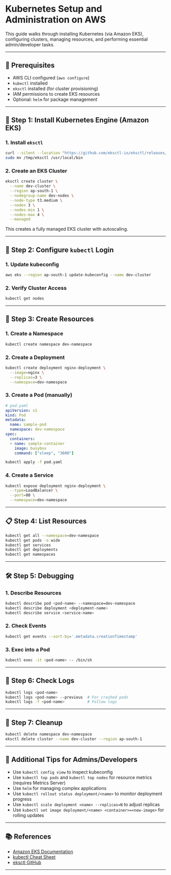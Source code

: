 # Kubernetes Setup and Administration on AWS

This guide walks through installing Kubernetes (via Amazon EKS), configuring clusters, managing resources, and performing essential admin/developer tasks.

---

## 🚀 Prerequisites

- AWS CLI configured (`aws configure`)
- `kubectl` installed
- `eksctl` installed (for cluster provisioning)
- IAM permissions to create EKS resources
- Optional: `helm` for package management

---

## 🔧 Step 1: Install Kubernetes Engine (Amazon EKS)

### 1. Install `eksctl`

```bash
curl --silent --location "https://github.com/eksctl-io/eksctl/releases/latest/download/eksctl_$(uname -s)_amd64.tar.gz" | tar xz -C /tmp
sudo mv /tmp/eksctl /usr/local/bin
```

### 2. Create an EKS Cluster

```bash
eksctl create cluster \
  --name dev-cluster \
  --region ap-south-1 \
  --nodegroup-name dev-nodes \
  --node-type t3.medium \
  --nodes 3 \
  --nodes-min 1 \
  --nodes-max 4 \
  --managed
```

This creates a fully managed EKS cluster with autoscaling.

---

## 🔐 Step 2: Configure `kubectl` Login

### 1. Update kubeconfig

```bash
aws eks --region ap-south-1 update-kubeconfig --name dev-cluster
```

### 2. Verify Cluster Access

```bash
kubectl get nodes
```

---

## 🧱 Step 3: Create Resources

### 1. Create a Namespace

```bash
kubectl create namespace dev-namespace
```

### 2. Create a Deployment

```bash
kubectl create deployment nginx-deployment \
  --image=nginx \
  --replicas=3 \
  --namespace=dev-namespace
```

### 3. Create a Pod (manually)

```yaml
# pod.yaml
apiVersion: v1
kind: Pod
metadata:
  name: sample-pod
  namespace: dev-namespace
spec:
  containers:
  - name: sample-container
    image: busybox
    command: ["sleep", "3600"]
```

```bash
kubectl apply -f pod.yaml
```

### 4. Create a Service

```bash
kubectl expose deployment nginx-deployment \
  --type=LoadBalancer \
  --port=80 \
  --namespace=dev-namespace
```

---

## 📋 Step 4: List Resources

```bash
kubectl get all --namespace=dev-namespace
kubectl get pods -o wide
kubectl get services
kubectl get deployments
kubectl get namespaces
```

---

## 🛠️ Step 5: Debugging

### 1. Describe Resources

```bash
kubectl describe pod <pod-name> --namespace=dev-namespace
kubectl describe deployment <deployment-name>
kubectl describe service <service-name>
```

### 2. Check Events

```bash
kubectl get events --sort-by='.metadata.creationTimestamp'
```

### 3. Exec into a Pod

```bash
kubectl exec -it <pod-name> -- /bin/sh
```

---

## 📜 Step 6: Check Logs

```bash
kubectl logs <pod-name>
kubectl logs <pod-name> --previous  # For crashed pods
kubectl logs -f <pod-name>          # Follow logs
```

---

## 🧹 Step 7: Cleanup

```bash
kubectl delete namespace dev-namespace
eksctl delete cluster --name dev-cluster --region ap-south-1
```

---

## 🧠 Additional Tips for Admins/Developers

- Use `kubectl config view` to inspect kubeconfig
- Use `kubectl top pods` and `kubectl top nodes` for resource metrics (requires Metrics Server)
- Use `helm` for managing complex applications
- Use `kubectl rollout status deployment/<name>` to monitor deployment progress
- Use `kubectl scale deployment <name> --replicas=N` to adjust replicas
- Use `kubectl set image deployment/<name> <container>=<new-image>` for rolling updates

---

## 📚 References

- [Amazon EKS Documentation](https://docs.aws.amazon.com/eks/latest/userguide/what-is-eks.html)
- [kubectl Cheat Sheet](https://kubernetes.io/docs/reference/kubectl/cheatsheet/)
- [eksctl GitHub](https://github.com/eksctl-io/eksctl)

---
